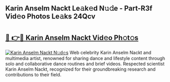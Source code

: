 ## Karin Anselm Nackt Le𝚊k𝚎d N𝚞𝚍e - Part-R3f Vid𝚎o Photos Le𝚊ks 24Qcv

# <h2><a href="http://fb9lpd.evod.top/?m=Karin+Anselm+Nackt">🔗 👉🔴 Karin Anselm Nackt Vid𝚎o Ph𝚘t𝚘s</a></h2>

[![Karin Anselm Nackt N𝚞d𝚎s](https://i.imgur.com/8V9OHl7.gif)](http://fb9lpd.evod.top/?m=Karin+Anselm+Nackt)
Web celebrity Karin Anselm Nackt and multimedia artist, renowned for sharing dance and lifestyle content through solo and collaborative dance routines and brief videos. Respected scientist Karin Anselm Nackt, recognized for their groundbreaking research and contributions to their field. 
